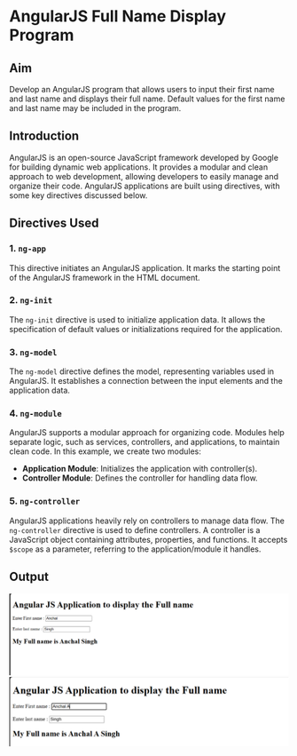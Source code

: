 # AngularJS Full Name Display Program

## Aim
Develop an AngularJS program that allows users to input their first name and last name and displays their full name. Default values for the first name and last name may be included in the program.

## Introduction
AngularJS is an open-source JavaScript framework developed by Google for building dynamic web applications. It provides a modular and clean approach to web development, allowing developers to easily manage and organize their code. AngularJS applications are built using directives, with some key directives discussed below.

## Directives Used

### 1. `ng-app`
This directive initiates an AngularJS application. It marks the starting point of the AngularJS framework in the HTML document.

### 2. `ng-init`
The `ng-init` directive is used to initialize application data. It allows the specification of default values or initializations required for the application.

### 3. `ng-model`
The `ng-model` directive defines the model, representing variables used in AngularJS. It establishes a connection between the input elements and the application data.

### 4. `ng-module`
AngularJS supports a modular approach for organizing code. Modules help separate logic, such as services, controllers, and applications, to maintain clean code. In this example, we create two modules:

- **Application Module**: Initializes the application with controller(s).
- **Controller Module**: Defines the controller for handling data flow.

### 5. `ng-controller`
AngularJS applications heavily rely on controllers to manage data flow. The `ng-controller` directive is used to define controllers. A controller is a JavaScript object containing attributes, properties, and functions. It accepts `$scope` as a parameter, referring to the application/module it handles.

## Output


![Example Image](./Screenshot/img-1.png)
![Example Image](./Screenshot/img-2.png)
